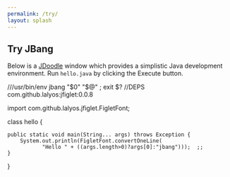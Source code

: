 ```yaml
---
permalink: /try/
layout: splash
---
```


## Try JBang

Below is a [JDoodle](https://jdoodle.com) window which provides a simplistic Java development environment. Run `hello.java` by clicking the Execute button.

  <div data-pym-src='https://www.jdoodle.com/plugin' data-language="jbang">
///usr/bin/env jbang "$0" "$@" ; exit $?
//DEPS com.github.lalyos:jfiglet:0.0.8

import com.github.lalyos.jfiglet.FigletFont;

class hello {

    public static void main(String... args) throws Exception {
        System.out.println(FigletFont.convertOneLine(
               "Hello " + ((args.length>0)?args[0]:"jbang")));  ;;
    }
}
  </div>
  <script src="https://www.jdoodle.com/assets/jdoodle-pym.min.js" type="text/javascript"></script>